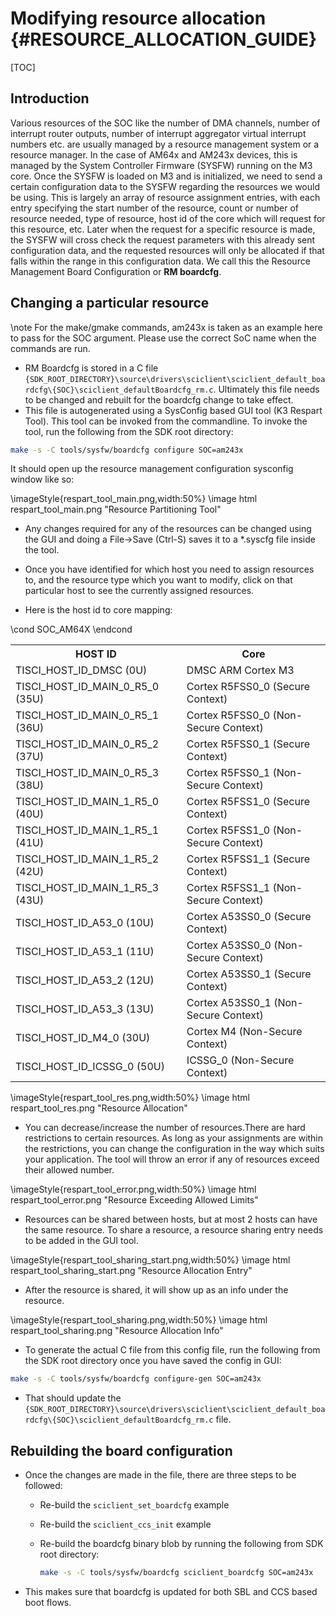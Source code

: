 # Modifying resource allocation {#RESOURCE_ALLOCATION_GUIDE}

[TOC]

## Introduction

Various resources of the SOC like the number of DMA channels, number of interrupt router outputs, number of interrupt aggregator virtual interrupt numbers etc. are usually managed by a resource management system or a resource manager.
In the case of AM64x and AM243x devices, this is managed by the System Controller Firmware (SYSFW) running on the M3 core. Once the SYSFW is loaded on M3 and is initialized, we need to send a certain configuration data to the SYSFW regarding the resources we would be using. This is largely an array of resource assignment entries, with each entry specifying the start number of the resource, count or number of resource needed, type of resource, host id of the core which will request for this resource, etc. Later when the request for a specific resource is made, the SYSFW will cross check the request parameters with this already sent configuration data, and the requested resources will only be allocated if that falls within the range in this configuration data. We call this the Resource Management Board Configuration or __RM boardcfg__.

## Changing a particular resource

\note For the make/gmake commands, am243x is taken as an example here to pass for the SOC
argument. Please use the correct SoC name when the commands are run.

- RM Boardcfg is stored in a C file `{SDK_ROOT_DIRECTORY}\source\drivers\sciclient\sciclient_default_boardcfg\{SOC}\sciclient_defaultBoardcfg_rm.c`. Ultimately this file needs to be changed
  and rebuilt for the boardcfg change to take effect.
- This file is autogenerated using a SysConfig based GUI tool (K3 Respart Tool). This tool can be invoked from the commandline. To invoke the tool, run the following from the SDK root directory:
```bash
make -s -C tools/sysfw/boardcfg configure SOC=am243x
```
It should open up the resource management configuration sysconfig window like so:

\imageStyle{respart_tool_main.png,width:50%}
\image html respart_tool_main.png "Resource Partitioning Tool"

- Any changes required for any of the resources can be changed using the GUI and doing a File->Save (Ctrl-S) saves it to a *.syscfg file
  inside the tool.

- Once you have identified for which host you need to assign resources to, and the resource type which you want to modify,
  click on that particular host to see the currently assigned resources.

- Here is the host id to core mapping:
<table>
<tr>
    <th>HOST ID
    <th>Core
</tr>
<tr>
    <td>TISCI_HOST_ID_DMSC (0U)
    <td>DMSC ARM Cortex M3
</tr>
<tr>
    <td>TISCI_HOST_ID_MAIN_0_R5_0 (35U)
    <td>Cortex R5FSS0_0 (Secure Context)
</tr>
<tr>
    <td>TISCI_HOST_ID_MAIN_0_R5_1 (36U)
    <td>Cortex R5FSS0_0 (Non-Secure Context)
</tr>
<tr>
    <td>TISCI_HOST_ID_MAIN_0_R5_2 (37U)
    <td>Cortex R5FSS0_1 (Secure Context)
</tr>
<tr>
    <td>TISCI_HOST_ID_MAIN_0_R5_3 (38U)
    <td>Cortex R5FSS0_1 (Non-Secure Context)
</tr>
<tr>
    <td>TISCI_HOST_ID_MAIN_1_R5_0 (40U)
    <td>Cortex R5FSS1_0 (Secure Context)
</tr>
<tr>
    <td>TISCI_HOST_ID_MAIN_1_R5_1 (41U)
    <td>Cortex R5FSS1_0 (Non-Secure Context)
</tr>
<tr>
    <td>TISCI_HOST_ID_MAIN_1_R5_2 (42U)
    <td>Cortex R5FSS1_1 (Secure Context)
</tr>
<tr>
    <td>TISCI_HOST_ID_MAIN_1_R5_3 (43U)
    <td>Cortex R5FSS1_1 (Non-Secure Context)
</tr>
\cond SOC_AM64X
<tr>
    <td>TISCI_HOST_ID_A53_0 (10U)
    <td>Cortex A53SS0_0 (Secure Context)
</tr>
<tr>
    <td>TISCI_HOST_ID_A53_1 (11U)
    <td>Cortex A53SS0_0 (Non-Secure Context)
</tr>
<tr>
    <td>TISCI_HOST_ID_A53_2 (12U)
    <td>Cortex A53SS0_1 (Secure Context)
</tr>
<tr>
    <td>TISCI_HOST_ID_A53_3 (13U)
    <td>Cortex A53SS0_1 (Non-Secure Context)
</tr>
\endcond
<tr>
    <td>TISCI_HOST_ID_M4_0 (30U)
    <td>Cortex M4 (Non-Secure Context)
</tr>
<tr>
    <td>TISCI_HOST_ID_ICSSG_0 (50U)
    <td>ICSSG_0 (Non-Secure Context)
</tr>
</table>

\imageStyle{respart_tool_res.png,width:50%}
\image html respart_tool_res.png "Resource Allocation"

- You can decrease/increase the number of resources.There are hard
  restrictions to certain resources. As long as your assignments are within the
  restrictions, you can change the configuration in the way which suits your
  application. The tool will throw an error if any of resources exceed their
  allowed number.

\imageStyle{respart_tool_error.png,width:50%}
\image html respart_tool_error.png "Resource Exceeding Allowed Limits"

- Resources can be shared between hosts, but at most 2 hosts can have the same resource.
  To share a resource, a resource sharing entry needs to be added in the GUI tool.

\imageStyle{respart_tool_sharing_start.png,width:50%}
\image html respart_tool_sharing_start.png "Resource Allocation Entry"

- After the resource is shared, it will show up as an info under the resource.

\imageStyle{respart_tool_sharing.png,width:50%}
\image html respart_tool_sharing.png "Resource Allocation Info"

- To generate the actual C file from this config file, run the following from the
  SDK root directory once you have saved the config in GUI:
```bash
make -s -C tools/sysfw/boardcfg configure-gen SOC=am243x
```

- That should update the `{SDK_ROOT_DIRECTORY}\source\drivers\sciclient\sciclient_default_boardcfg\{SOC}\sciclient_defaultBoardcfg_rm.c` file.

## Rebuilding the board configuration

- Once the changes are made in the file, there are three steps to be followed:
  - Re-build the `sciclient_set_boardcfg` example
  - Re-build the `sciclient_ccs_init` example
  - Re-build the boardcfg binary blob by running the following from SDK root directory:

    ```bash
    make -s -C tools/sysfw/boardcfg sciclient_boardcfg SOC=am243x
    ```

- This makes sure that boardcfg is updated for both SBL and CCS based boot flows.
